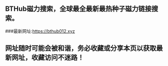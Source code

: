 ## **BTHub磁力搜索，全球最全最新最热种子磁力链接搜索。**
###最新网址:<a href="https://bthub012.xyz" target="_blank">https://bthub012.xyz</a>
## 网址随时可能会被和谐，务必收藏或分享本页以获取最新网址，收藏访问不迷路！

     


